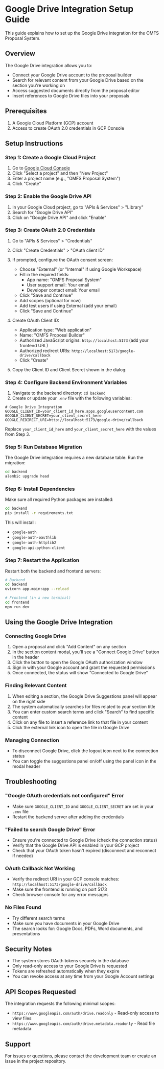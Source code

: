 # Google Drive Integration Setup Guide

This guide explains how to set up the Google Drive integration for the OMFS Proposal System.

## Overview

The Google Drive integration allows you to:
- Connect your Google Drive account to the proposal builder
- Search for relevant content from your Google Drive based on the section you're working on
- Access suggested documents directly from the proposal editor
- Insert references to Google Drive files into your proposals

## Prerequisites

1. A Google Cloud Platform (GCP) account
2. Access to create OAuth 2.0 credentials in GCP Console

## Setup Instructions

### Step 1: Create a Google Cloud Project

1. Go to [Google Cloud Console](https://console.cloud.google.com/)
2. Click "Select a project" and then "New Project"
3. Enter a project name (e.g., "OMFS Proposal System")
4. Click "Create"

### Step 2: Enable the Google Drive API

1. In your Google Cloud project, go to "APIs & Services" > "Library"
2. Search for "Google Drive API"
3. Click on "Google Drive API" and click "Enable"

### Step 3: Create OAuth 2.0 Credentials

1. Go to "APIs & Services" > "Credentials"
2. Click "Create Credentials" > "OAuth client ID"
3. If prompted, configure the OAuth consent screen:
   - Choose "External" (or "Internal" if using Google Workspace)
   - Fill in the required fields:
     - App name: "OMFS Proposal System"
     - User support email: Your email
     - Developer contact email: Your email
   - Click "Save and Continue"
   - Add scopes (optional for now)
   - Add test users if using External (add your email)
   - Click "Save and Continue"

4. Create OAuth Client ID:
   - Application type: "Web application"
   - Name: "OMFS Proposal Builder"
   - Authorized JavaScript origins: `http://localhost:5173` (add your frontend URL)
   - Authorized redirect URIs: `http://localhost:5173/google-drive/callback`
   - Click "Create"

5. Copy the Client ID and Client Secret shown in the dialog

### Step 4: Configure Backend Environment Variables

1. Navigate to the backend directory: `cd backend`
2. Create or update your `.env` file with the following variables:

```env
# Google Drive Integration
GOOGLE_CLIENT_ID=your_client_id_here.apps.googleusercontent.com
GOOGLE_CLIENT_SECRET=your_client_secret_here
GOOGLE_REDIRECT_URI=http://localhost:5173/google-drive/callback
```

Replace `your_client_id_here` and `your_client_secret_here` with the values from Step 3.

### Step 5: Run Database Migration

The Google Drive integration requires a new database table. Run the migration:

```bash
cd backend
alembic upgrade head
```

### Step 6: Install Dependencies

Make sure all required Python packages are installed:

```bash
cd backend
pip install -r requirements.txt
```

This will install:
- `google-auth`
- `google-auth-oauthlib`
- `google-auth-httplib2`
- `google-api-python-client`

### Step 7: Restart the Application

Restart both the backend and frontend servers:

```bash
# Backend
cd backend
uvicorn app.main:app --reload

# Frontend (in a new terminal)
cd frontend
npm run dev
```

## Using the Google Drive Integration

### Connecting Google Drive

1. Open a proposal and click "Add Content" on any section
2. In the section content modal, you'll see a "Connect Google Drive" button in the header
3. Click the button to open the Google OAuth authorization window
4. Sign in with your Google account and grant the requested permissions
5. Once connected, the status will show "Connected to Google Drive"

### Finding Relevant Content

1. When editing a section, the Google Drive Suggestions panel will appear on the right side
2. The system automatically searches for files related to your section title
3. You can enter custom search terms and click "Search" to find specific content
4. Click on any file to insert a reference link to that file in your content
5. Click the external link icon to open the file in Google Drive

### Managing Connection

- To disconnect Google Drive, click the logout icon next to the connection status
- You can toggle the suggestions panel on/off using the panel icon in the modal header

## Troubleshooting

### "Google OAuth credentials not configured" Error

- Make sure `GOOGLE_CLIENT_ID` and `GOOGLE_CLIENT_SECRET` are set in your `.env` file
- Restart the backend server after adding the credentials

### "Failed to search Google Drive" Error

- Ensure you're connected to Google Drive (check the connection status)
- Verify that the Google Drive API is enabled in your GCP project
- Check that your OAuth token hasn't expired (disconnect and reconnect if needed)

### OAuth Callback Not Working

- Verify the redirect URI in your GCP console matches: `http://localhost:5173/google-drive/callback`
- Make sure the frontend is running on port 5173
- Check browser console for any error messages

### No Files Found

- Try different search terms
- Make sure you have documents in your Google Drive
- The search looks for: Google Docs, PDFs, Word documents, and presentations

## Security Notes

- The system stores OAuth tokens securely in the database
- Only read-only access to your Google Drive is requested
- Tokens are refreshed automatically when they expire
- You can revoke access at any time from your Google Account settings

## API Scopes Requested

The integration requests the following minimal scopes:
- `https://www.googleapis.com/auth/drive.readonly` - Read-only access to view files
- `https://www.googleapis.com/auth/drive.metadata.readonly` - Read file metadata

## Support

For issues or questions, please contact the development team or create an issue in the project repository.
